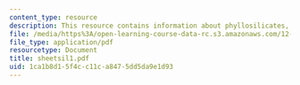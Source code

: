 ```yaml
---
content_type: resource
description: This resource contains information about phyllosilicates, and micas.
file: /media/https%3A/open-learning-course-data-rc.s3.amazonaws.com/12-109-petrology-fall-2005/1ca1b8d15f4cc11ca8475dd5da9e1d93_sheetsil1.pdf
file_type: application/pdf
resourcetype: Document
title: sheetsil1.pdf
uid: 1ca1b8d1-5f4c-c11c-a847-5dd5da9e1d93
---
```

